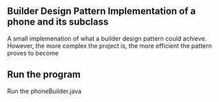## Builder Design Pattern Implementation of a phone and its subclass
A small implemenation of what a builder design pattern could achieve. However, the more complex the project is, the more efficient the pattern proves to become

## Run the program
Run the phoneBuilder.java 
